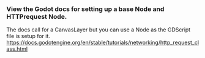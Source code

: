 ### View the Godot docs for setting up a base Node and HTTPrequest Node.
The docs call for a CanvasLayer but you can use a Node as the GDScript file is setup for it.
https://docs.godotengine.org/en/stable/tutorials/networking/http_request_class.html

